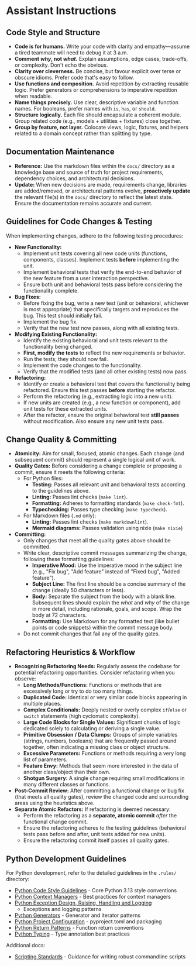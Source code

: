 # Assistant Instructions

## Code Style and Structure

* **Code is for humans.** Write your code with clarity and empathy—assume a
  tired teammate will need to debug it at 3 a.m.
* **Comment *why*, not *what*.** Explain assumptions, edge cases, trade-offs,
  or complexity. Don't echo the obvious.
* **Clarity over cleverness.** Be concise, but favour explicit over terse or
  obscure idioms. Prefer code that's easy to follow.
* **Use functions and composition.** Avoid repetition by extracting reusable
  logic. Prefer generators or comprehensions to imperative repetition when
  readable.
* **Name things precisely.** Use clear, descriptive variable and function
  names. For booleans, prefer names with `is`, `has`, or `should`.
* **Structure logically.** Each file should encapsulate a coherent module.
  Group related code (e.g., models + utilities + fixtures) close together.
* **Group by feature, not layer.** Colocate views, logic, fixtures, and helpers
  related to a domain concept rather than splitting by type.

## Documentation Maintenance

* **Reference:** Use the markdown files within the `docs/` directory as a
    knowledge base and source of truth for project requirements, dependency
    choices, and architectural decisions.
* **Update:** When new decisions are made, requirements change, libraries are
    added/removed, or architectural patterns evolve, **proactively update** the
    relevant file(s) in the `docs/` directory to reflect the latest state.
    Ensure the documentation remains accurate and current.

## Guidelines for Code Changes & Testing

When implementing changes, adhere to the following testing procedures:

* **New Functionality:**
  * Implement unit tests covering all new code units (functions, components,
    classes). Implement tests **before** implementing the unit.
  * Implement behavioral tests that verify the end-to-end behavior of the new
    feature from a user interaction perspective.
  * Ensure both unit and behavioral tests pass before considering the
    functionality complete.
* **Bug Fixes:**
  * Before fixing the bug, write a new test (unit or behavioral, whichever is
    most appropriate) that specifically targets and reproduces the bug. This
    test should initially fail.
  * Implement the bug fix.
  * Verify that the new test now passes, along with all existing tests.
* **Modifying Existing Functionality:**
  * Identify the existing behavioral and unit tests relevant to the
    functionality being changed.
  * **First, modify the tests** to reflect the new requirements or behavior.
  * Run the tests; they should now fail.
  * Implement the code changes to the functionality.
  * Verify that the modified tests (and all other existing tests) now pass.
* **Refactoring:**
  * Identify or create a behavioral test that covers the functionality being
    refactored. Ensure this test passes **before** starting the refactor.
  * Perform the refactoring (e.g., extracting logic into a new unit).
  * If new units are created (e.g., a new function or component), add unit
    tests for these extracted units.
  * After the refactor, ensure the original behavioral test **still passes**
    without modification. Also ensure any new unit tests pass.

## Change Quality & Committing

* **Atomicity:** Aim for small, focused, atomic changes. Each change (and
  subsequent commit) should represent a single logical unit of work.
* **Quality Gates:** Before considering a change complete or proposing a
  commit, ensure it meets the following criteria:
  * For Python files:
    * **Testing:** Passes all relevant unit and behavioral tests according to
      the guidelines above.
    * **Linting:** Passes lint checks (`make lint`).
    * **Formatting:** Adheres to formatting standards (`make check-fmt`).
    * **Typechecking:** Passes type checking (`make typecheck`).
  * For Markdown files (`.md` only):
    * **Linting:** Passes lint checks (`make markdownlint`).
    * **Mermaid diagrams:** Passes validation using nixie (`make nixie`)
* **Committing:**
  * Only changes that meet all the quality gates above should be committed.
  * Write clear, descriptive commit messages summarizing the change, following
    these formatting guidelines:
    * **Imperative Mood:** Use the imperative mood in the subject line (e.g.,
      "Fix bug", "Add feature" instead of "Fixed bug", "Added feature").
    * **Subject Line:** The first line should be a concise summary of the
      change (ideally 50 characters or less).
    * **Body:** Separate the subject from the body with a blank line.
      Subsequent lines should explain the *what* and *why* of the change in
      more detail, including rationale, goals, and scope. Wrap the body at 72
      characters.
    * **Formatting:** Use Markdown for any formatted text (like bullet points
      or code snippets) within the commit message body.
  * Do not commit changes that fail any of the quality gates.

## Refactoring Heuristics & Workflow

* **Recognizing Refactoring Needs:** Regularly assess the codebase for
  potential refactoring opportunities. Consider refactoring when you observe:
  * **Long Methods/Functions:** Functions or methods that are excessively long
    or try to do too many things.
  * **Duplicated Code:** Identical or very similar code blocks appearing in
    multiple places.
  * **Complex Conditionals:** Deeply nested or overly complex `if`/`else` or
    `switch` statements (high cyclomatic complexity).
  * **Large Code Blocks for Single Values:** Significant chunks of logic
    dedicated solely to calculating or deriving a single value.
  * **Primitive Obsession / Data Clumps:** Groups of simple variables (strings,
    numbers, booleans) that are frequently passed around together, often
    indicating a missing class or object structure.
  * **Excessive Parameters:** Functions or methods requiring a very long list
    of parameters.
  * **Feature Envy:** Methods that seem more interested in the data of another
    class/object than their own.
  * **Shotgun Surgery:** A single change requiring small modifications in many
    different classes or functions.
* **Post-Commit Review:** After committing a functional change or bug fix (that
  meets all quality gates), review the changed code and surrounding areas using
  the heuristics above.
* **Separate Atomic Refactors:** If refactoring is deemed necessary:
  * Perform the refactoring as a **separate, atomic commit** *after* the
    functional change commit.
  * Ensure the refactoring adheres to the testing guidelines (behavioral tests
    pass before and after, unit tests added for new units).
  * Ensure the refactoring commit itself passes all quality gates.

## Python Development Guidelines

For Python development, refer to the detailed guidelines in the `.rules/`
directory:

* [Python Code Style Guidelines](.rules/python-00.md) - Core Python 3.13 style
  conventions
* [Python Context Managers](.rules/python-context-managers.md) - Best practices
  for context managers
* [Python Exception Design, Raising, Handling and Logging](.rules/python-exception-design-raising-handling-and-logging.md)
  * Exceptions and logging patterns
* [Python Generators](.rules/python-generators.md) - Generator and iterator
  patterns
* [Python Project Configuration](.rules/python-pyproject.md) - pyproject.toml
  and packaging
* [Python Return Patterns](.rules/python-return.md) - Function return
  conventions
* [Python Typing](.rules/python-typing.md) - Type annotation best practices

Additional docs:

* [Scripting Standards](docs/scripting-standards.md) - Guidance for writing
  robust commandline scripts
